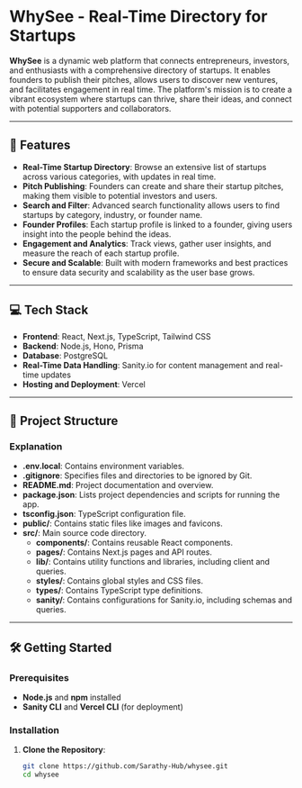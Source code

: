 # WhySee - Real-Time Directory for Startups

**WhySee** is a dynamic web platform that connects entrepreneurs, investors, and enthusiasts with a comprehensive directory of startups. It enables founders to publish their pitches, allows users to discover new ventures, and facilitates engagement in real time. The platform's mission is to create a vibrant ecosystem where startups can thrive, share their ideas, and connect with potential supporters and collaborators.

---

## 🚀 Features

- **Real-Time Startup Directory**: Browse an extensive list of startups across various categories, with updates in real time.
- **Pitch Publishing**: Founders can create and share their startup pitches, making them visible to potential investors and users.
- **Search and Filter**: Advanced search functionality allows users to find startups by category, industry, or founder name.
- **Founder Profiles**: Each startup profile is linked to a founder, giving users insight into the people behind the ideas.
- **Engagement and Analytics**: Track views, gather user insights, and measure the reach of each startup profile.
- **Secure and Scalable**: Built with modern frameworks and best practices to ensure data security and scalability as the user base grows.

---

## 💻 Tech Stack

- **Frontend**: React, Next.js, TypeScript, Tailwind CSS
- **Backend**: Node.js, Hono, Prisma
- **Database**: PostgreSQL
- **Real-Time Data Handling**: Sanity.io for content management and real-time updates
- **Hosting and Deployment**: Vercel

---

## 📁 Project Structure


### Explanation

- **.env.local**: Contains environment variables.
- **.gitignore**: Specifies files and directories to be ignored by Git.
- **README.md**: Project documentation and overview.
- **package.json**: Lists project dependencies and scripts for running the app.
- **tsconfig.json**: TypeScript configuration file.
- **public/**: Contains static files like images and favicons.
- **src/**: Main source code directory.
  - **components/**: Contains reusable React components.
  - **pages/**: Contains Next.js pages and API routes.
  - **lib/**: Contains utility functions and libraries, including client and queries.
  - **styles/**: Contains global styles and CSS files.
  - **types/**: Contains TypeScript type definitions.
  - **sanity/**: Contains configurations for Sanity.io, including schemas and queries.


---

## 🛠️ Getting Started

### Prerequisites

- **Node.js** and **npm** installed
- **Sanity CLI** and **Vercel CLI** (for deployment)

### Installation

1. **Clone the Repository**:
   ```bash
   git clone https://github.com/Sarathy-Hub/whysee.git
   cd whysee

